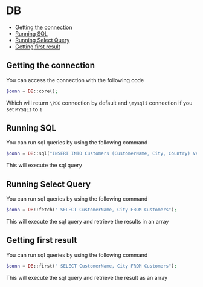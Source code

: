 # DB

- [Getting the connection](#getting-the-connection)
- [Running SQL](#running-sql)
- [Running Select Query](#running-select-query)
- [Getting first result](#getting-first-result)

## Getting the connection

You can access the connection with the following code

```php
$conn = DB::core();
```

Which will return `\PDO` connection by default and `\mysqli` connection if you set `MYSQLI` to `1`

## Running SQL

You can run sql queries by using the following command

```php
$conn = DB::sql("INSERT INTO Customers (CustomerName, City, Country) VALUES ('Cardinal', 'Stavanger', 'Norway')");
```

This will execute the sql query

## Running Select Query

You can run sql queries by using the following command

```php
$conn = DB::fetch(" SELECT CustomerName, City FROM Customers");
```

This will execute the sql query and retrieve the results in an array

## Getting first result

You can run sql queries by using the following command

```php
$conn = DB::first(" SELECT CustomerName, City FROM Customers");
```

This will execute the sql query and retrieve the result as an array
